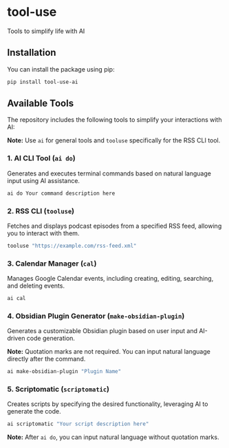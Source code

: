 # tool-use

Tools to simplify life with AI

## Installation

You can install the package using pip:

```bash
pip install tool-use-ai
```

## Available Tools

The repository includes the following tools to simplify your interactions with AI:

**Note:** Use `ai` for general tools and `tooluse` specifically for the RSS CLI tool.

### 1. AI CLI Tool (`ai do`)

Generates and executes terminal commands based on natural language input using AI assistance.

```bash
ai do Your command description here
```

### 2. RSS CLI (`tooluse`)

Fetches and displays podcast episodes from a specified RSS feed, allowing you to interact with them.

```bash
tooluse "https://example.com/rss-feed.xml"
```

### 3. Calendar Manager (`cal`)

Manages Google Calendar events, including creating, editing, searching, and deleting events.

```bash
ai cal
```

### 4. Obsidian Plugin Generator (`make-obsidian-plugin`)

Generates a customizable Obsidian plugin based on user input and AI-driven code generation.

**Note:** Quotation marks are not required. You can input natural language directly after the command.

```bash
ai make-obsidian-plugin "Plugin Name"
```

### 5. Scriptomatic (`scriptomatic`)

Creates scripts by specifying the desired functionality, leveraging AI to generate the code.

```bash
ai scriptomatic "Your script description here"
```

**Note:** After `ai do`, you can input natural language without quotation marks.
